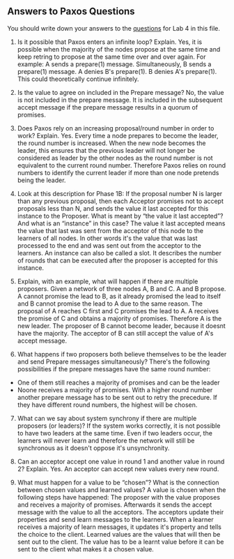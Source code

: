 ## Answers to Paxos Questions 

You should write down your answers to the
[questions](https://dat520.github.io/r/?assignments/tree/master/lab4-singlepaxos#questions-10)
for Lab 4 in this file. 

1. Is it possible that Paxos enters an infinite loop? Explain.
Yes, it is possible when the majority of the nodes propose at the same time and keep retring to propose at the same time over and over again.
For example:
A sends a prepare(1) message.
Simultaneously, B sends a prepare(1) message.
A denies B's prepare(1).
B denies A's prepare(1).
This could theoretically continue infinitely.

2. Is the value to agree on included in the Prepare message?
No, the value is not included in the prepare message. It is included in the subsequent accept message if the prepare message results in a quorum of promises.

3. Does Paxos rely on an increasing proposal/round number in order to work? Explain.
Yes.
Every time a node prepares to become the leader, the round number is increased. When the new node becomes the leader, this ensures that the previous leader will not longer be considered as leader by the other nodes as the round number is not equivalent to the current round number. Therefore Paxos relies on round numbers to identify the current leader if more than one node pretends being the leader.

4. Look at this description for Phase 1B: If the proposal number N is larger than any previous proposal, then each Acceptor promises not to accept proposals less than N, and sends the value it last accepted for this instance to the Proposer. What is meant by “the value it last accepted”? And what is an “instance” in this case?
The value it last accepted means the value that last was sent from the acceptor of this node to the learners of all nodes. In other words it's the value that was last processed to the end and was sent out from the acceptor to the learners.
An instance can also be called a slot. It describes the number of rounds that can be executed after the proposer is accepted for this instance.

5. Explain, with an example, what will happen if there are multiple proposers.
Given a network of three nodes A, B and C.
A and B propose.
A cannot promise the lead to B, as it already promised the lead to itself and B cannot promise the lead to A due to the same reason.
The proposal of A reaches C first and C promises the lead to A.
A receives the promise of C and obtains a majority of promises. Therefore A is the new leader.
The proposer of B cannot become leader, because it doesnt have the majority. The acceptor of B can still accept the value of A's accept message.

6. What happens if two proposers both believe themselves to be the leader and send Prepare messages simultaneously?
There's the following possibilities if the prepare messages have the same round number:
- One of them still reaches a majority of promises and can be the leader
- Noone receives a majority of promises. With a higher round number another prepare message has to be sent out to retry the precedure.
If they have different round numbers, the highest will be chosen.

7. What can we say about system synchrony if there are multiple proposers (or leaders)?
If the system works correctly, it is not possible to have two leaders at the same time.
Even if two leaders occur, the learners will never learn and therefore the network will still be synchronous as it doesn't oppose it's unsynchronity.

8. Can an acceptor accept one value in round 1 and another value in round 2? Explain.
Yes. An acceptor can accept new values every new round.

9. What must happen for a value to be “chosen”? What is the connection between chosen values and learned values?
A value is chosen when the following steps have happened:
The proposer with the value proposes and receives a majority of promises. Afterwards it sends the accept message with the value to all the acceptors. The acceptors update their properties and send learn messages to the learners. When a learner receives a majority of learn messages, it updates it's property and tells the choice to the client.
Learned values are the values that will then be sent out to the client. The value has to be a learnt value before it can be sent to the client what makes it a chosen value.
